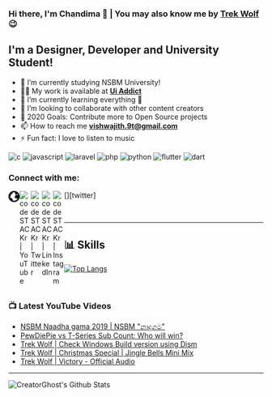 ### Hi there, I'm Chandima 👋 | You may also know me by [Trek Wolf] 😉

## I'm a Designer, Developer and University Student!
- 🔭 I’m currently studying NSBM University!
- 👨‍💻 My work is available at **[Ui Addict][website]**
- 🌱 I’m currently learning everything 🤣
- 👯 I’m looking to collaborate with other content creators
- 🥅 2020 Goals: Contribute more to Open Source projects
- 📫 How to reach me **vishwajith.9t@gmail.com**
- ⚡ Fun fact: I love to listen to music


<p align="left"><img src="https://devicons.github.io/devicon/devicon.git/icons/c/c-original.svg" alt="c" width="20" height="20"/> <img src="https://devicons.github.io/devicon/devicon.git/icons/javascript/javascript-original.svg" alt="javascript" width="20" height="20"/> <img src="https://devicons.github.io/devicon/devicon.git/icons/laravel/laravel-plain-wordmark.svg" alt="laravel" width="20" height="20"/> <img src="https://devicons.github.io/devicon/devicon.git/icons/php/php-original.svg" alt="php" width="20" height="20"/> <img src="https://devicons.github.io/devicon/devicon.git/icons/python/python-original-wordmark.svg" alt="python" width="20" height="20"/> <img src="https://cdn.jsdelivr.net/npm/simple-icons@3.1.0/icons/flutter.svg" alt="flutter" width="20" height="20"/> <img src="https://cdn.jsdelivr.net/npm/simple-icons@3.1.0/icons/dart.svg" alt="dart" width="20" height="20"/></p>

### Connect with me:

[<img align="left" alt="codeSTACKr.com" width="22px" src="https://raw.githubusercontent.com/iconic/open-iconic/master/svg/globe.svg" />][website]
[<img align="left" alt="codeSTACKr | YouTube" width="22px" src="https://cdn.jsdelivr.net/npm/simple-icons@v3/icons/youtube.svg" />][youtube]
[<img align="left" alt="codeSTACKr | Twitter" width="22px" src="https://cdn.jsdelivr.net/npm/simple-icons@v3/icons/twitter.svg" />][twitter]
[<img align="left" alt="codeSTACKr | LinkedIn" width="22px" src="https://cdn.jsdelivr.net/npm/simple-icons@v3/icons/linkedin.svg" />][linkedin]
[<img align="left" alt="codeSTACKr | Instagram" width="22px" src="https://cdn.jsdelivr.net/npm/simple-icons@v3/icons/instagram.svg" />][instagram]


<br />

---

## 📊 Skills
<!--START_SECTION:waka-->

[![Top Langs](https://github-readme-stats.vercel.app/api/top-langs/?username=kryptocj&layout=compact)](https://github.com/kryptocj/github-readme-stats)

<!--END_SECTION:waka-->
<br />

### 📺 Latest YouTube Videos
<!-- YOUTUBE:START -->
- [NSBM Naadha gama 2019 | NSBM "නාදගම"](https://www.youtube.com/watch?v=--CgY3SjTkQ)
- [PewDiePie vs T-Series Sub Count: Who will win?](https://www.youtube.com/watch?v=0hZhVXjnD3g)
- [Trek Wolf | Check Windows Build version using Dism](https://www.youtube.com/watch?v=Nbt6VHXVQb8)
- [Trek Wolf | Christmas Special | Jingle Bells Mini Mix](https://www.youtube.com/watch?v=U5s8i-06pdM)
- [Trek Wolf | Victory - Official Audio](https://www.youtube.com/watch?v=DCIXSj9X-g0)
<!-- YOUTUBE:END -->

---

<img align="left" alt="CreatorGhost's Github Stats" src="https://github-readme-stats.vercel.app/api?username=kryptocj&show_icons=true&hide_border=true" />






[website]: https://ui-addict.blogspot.com

[youtube]: https://www.youtube.com/channel/UCt5gKZ2TsM5xRBN8A96ifDA?

[instagram]: https://www.instagram.com/chandima.vishwajith

[linkedin]: https://www.linkedin.com/in/chandima-vishwajith-jopheus-7a0ba110a/

[Ui Addict]: https://ui-addict.blogspot.com

[Trek Wolf]: https://www.youtube.com/channel/UCt5gKZ2TsM5xRBN8A96ifDA?
